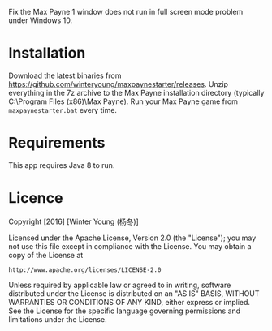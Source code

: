 Fix the Max Payne 1 window does not run in full screen mode problem under Windows 10.

# Installation

Download the latest binaries from https://github.com/winteryoung/maxpaynestarter/releases. Unzip everything in the 7z
archive to the Max Payne installation directory (typically C:\Program Files (x86)\Max Payne). Run your Max Payne game
from `maxpaynestarter.bat` every time.

# Requirements

This app requires Java 8 to run.

# Licence

Copyright [2016] [Winter Young (杨冬)]

Licensed under the Apache License, Version 2.0 (the "License");
you may not use this file except in compliance with the License.
You may obtain a copy of the License at

    http://www.apache.org/licenses/LICENSE-2.0

Unless required by applicable law or agreed to in writing, software
distributed under the License is distributed on an "AS IS" BASIS,
WITHOUT WARRANTIES OR CONDITIONS OF ANY KIND, either express or implied.
See the License for the specific language governing permissions and
limitations under the License.
